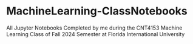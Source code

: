 # MachineLearning-ClassNotebooks
All Jupyter Notebooks Completed by me during the CNT4153 Machine Learning Class of Fall 2024 Semester at Florida International University
